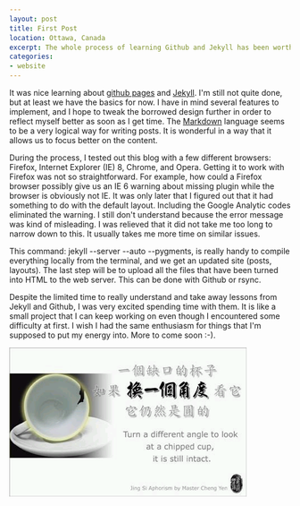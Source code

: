 ```yaml
---
layout: post
title: First Post
location: Ottawa, Canada
excerpt: The whole process of learning Github and Jekyll has been worthwhile.
categories:
- website
---
```


It was nice learning about [github pages](http://github.com/blog/272-github-pages) and [Jekyll](http://wiki.github.com/mojombo/jekyll).  I'm still not quite done, but at least we have the basics for now. I have in mind several features to implement, and I hope to tweak the borrowed design further in order to reflect myself better as soon as I get time. The [Markdown](http://daringfireball.net/projects/markdown/) language seems to be a very logical way for writing posts. It is wonderful in a way that it allows us to focus better on the content.

During the process, I tested out this blog with a few different browsers: Firefox, Internet Explorer (IE) 8, Chrome, and Opera. Getting it to work with Firefox was not so straightforward. For example, how could a Firefox browser possibly give us an IE 6 warning about missing plugin while the browser is obviously not IE. It was only later that I figured out that it had something to do with the default layout. Including the Google Analytic codes eliminated the warning. I still don't understand because the error message was kind of misleading. I was relieved that it did not take me too long to narrow down to this. It usually takes me more time on similar issues.

This command: jekyll --server --auto --pygments, is really handy to compile everything locally from the terminal, and we get an updated site (posts, layouts). The last step will be to upload all the files that have been turned into HTML to the web server. This can be done with Github or rsync.

Despite the limited time to really understand and take away lessons from Jekyll and Github, I was very excited spending time with them. It is like a small project that I can keep working on even though I encountered some difficulty at first. I wish I had the same enthusiasm for things that I'm supposed to put my energy into. More to come soon :-).

![alt hope](/images/cup.png "Different Angle") 
